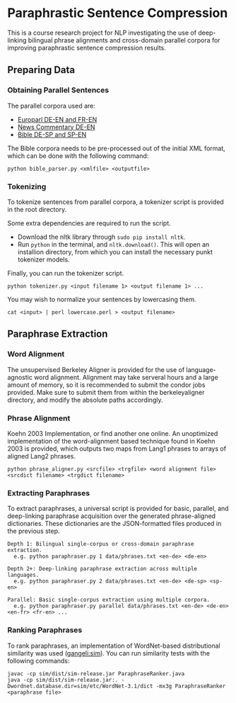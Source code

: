 Paraphrastic Sentence Compression
==================================

This is a course research project for NLP investigating the use of deep-linking bilingual phrase alignments and cross-domain parallel corpora for improving paraphrastic sentence compression results.

## Preparing Data

### Obtaining Parallel Sentences
The parallel corpora used are:
* [Europarl DE-EN and FR-EN](http://www.statmt.org/europarl/)
* [News Commentary DE-EN](http://www.statmt.org/wmt13/translation-task.html#download)
* [Bible DE-SP and SP-EN](http://homepages.inf.ed.ac.uk/s0787820/bible/)

The Bible corpora needs to be pre-processed out of the initial XML format, which can be done with the following command:

```
python bible_parser.py <xmlfile> <outputfile>
```

### Tokenizing

To tokenize sentences from parallel corpora, a tokenizer script is provided in the root directory. 

Some extra dependencies are required to run the script.
* Download the nltk library through `sudo pip install nltk`.
* Run `python` in the terminal, and `nltk.download()`. This will open an installion directory, from which you can install the necessary punkt tokenizer models.

Finally, you can run the tokenizer script.

```
python tokenizer.py <input filename 1> <output filename 1> ...
```

You may wish to normalize your sentences by lowercasing them.

```
cat <input> | perl lowercase.perl > <output filename>
```

## Paraphrase Extraction

### Word Alignment

The unsupervised Berkeley Aligner is provided for the use of language-agnostic word alignment. Alignment may take serveral hours and a large amount of memory, so it is recommended to submit the condor jobs provided. Make sure to submit them from within the berkeleyaligner directory, and modify the absolute paths accordingly.

### Phrase Alignment

Koehn 2003 Implementation, or find another one online. An unoptimized implementation of the word-alignment based technique found in Koehn 2003 is provided, which outputs two maps from Lang1 phrases to arrays of aligned Lang2 phrases.

```
python phrase_aligner.py <srcfile> <trgfile> <word alignment file> <srcdict filename> <trgdict filename>
```

### Extracting Paraphrases

To extract paraphrases, a universal script is provided for basic, parallel, and deep-linking paraphrase acquisition over the generated phrase-aligned dictionaries. These dictionaries are the JSON-formatted files produced in the previous step.

```
Depth 1: Bilingual single-corpus or cross-domain paraphrase extraction.
  e.g. python paraphraser.py 1 data/phrases.txt <en-de> <de-en>

Depth 2+: Deep-linking paraphrase extraction across multiple languages.
  e.g. python paraphraser.py 2 data/phrases.txt <en-de> <de-sp> <sp-en>

Parallel: Basic single-corpus extraction using multiple corpora.
  e.g. python paraphraser.py parallel data/phrases.txt <en-de> <de-en> <en-fr> <fr-en> ...
```

### Ranking Paraphrases

To rank paraphrases, an implementation of WordNet-based distributional similarity was used ([gangeli:sim](https://github.com/gangeli/sim)). You can run similarity tests with the following commands:

```
javac -cp sim/dist/sim-release.jar ParaphraseRanker.java
java -cp sim/dist/sim-release.jar:. -Dwordnet.database.dir=sim/etc/WordNet-3.1/dict -mx3g ParaphraseRanker <paraphrase file>
```